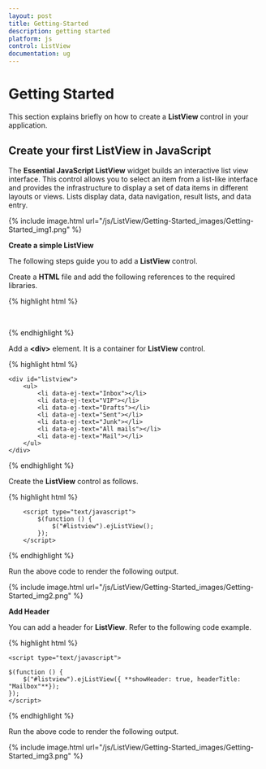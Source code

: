 ```yaml
---
layout: post
title: Getting-Started
description: getting started
platform: js
control: ListView
documentation: ug
---
```


# Getting Started

This section explains briefly on how to create a **ListView** control in your application.

## Create your first ListView in JavaScript

The **Essential JavaScript ListView** widget builds an interactive list view interface. This control allows you to select an item from a list-like interface and provides the infrastructure to display a set of data items in different layouts or views. Lists display data, data navigation, result lists, and data entry.


{% include image.html url="/js/ListView/Getting-Started_images/Getting-Started_img1.png" %}

**Create a simple ListView**

The following steps guide you to add a **ListView** control.

Create a **HTML** file and add the following references to the required libraries.



{% highlight html %}


<html>
<head>
<link href="[http://cdn.syncfusion.com/13.1.0.21/js/web/flat-azure/ej.web.all.min.css](http://cdn.syncfusion.com/13.1.0.21/js/web/flat-azure/ej.web.all.min.css)"rel="stylesheet"/>
<script src="[http://code.jquery.com/jquery-2.0.0.min.js](http://code.jquery.com/jquery-2.0.0.min.js)"></script>
<script src="[http://borismoore.github.io/jsrender/jsrender.min.js](http://borismoore.github.io/jsrender/jsrender.min.js)"></script>
<script src="[http://cdn.syncfusion.com/13.1.0.21/js/web/ej.web.all.min.js](http://cdn.syncfusion.com/13.1.0.21/js/web/ej.web.all.min.js)"></script>

</head>
<body>
        <!-- Add Listview control template element here -->

</body>
</html>


{% endhighlight %}



Add a **&lt;div&gt;** element. It is a container for **ListView** control.



{% highlight html %}


    <div id="listview">
        <ul>
            <li data-ej-text="Inbox"></li>
            <li data-ej-text="VIP"></li>
            <li data-ej-text="Drafts"></li>
            <li data-ej-text="Sent"></li>
            <li data-ej-text="Junk"></li>
            <li data-ej-text="All mails"></li>
            <li data-ej-text="Mail"></li>
        </ul>
    </div>



{% endhighlight %}



Create the **ListView** control as follows.



{% highlight html %}


        <script type="text/javascript">
            $(function () {
                $("#listview").ejListView();
            });
        </script>


{% endhighlight %}



Run the above code to render the following output.

{% include image.html url="/js/ListView/Getting-Started_images/Getting-Started_img2.png" %}

**Add Header** 

You can add a header for **ListView**. Refer to the following code example.



{% highlight html %}

    <script type="text/javascript">

    $(function () {
        $("#listview").ejListView({ **showHeader: true, headerTitle: "Mailbox"**});
    });
    </script>



{% endhighlight %}



Run the above code to render the following output.

{% include image.html url="/js/ListView/Getting-Started_images/Getting-Started_img3.png" %}

